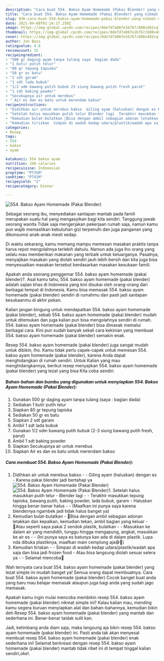 ```yaml
---
description: "Cara buat 554. Bakso Ayam Homemade (Pakai Blender) yang nikmat dan Mudah Dibuat"
title: "Cara buat 554. Bakso Ayam Homemade (Pakai Blender) yang nikmat dan Mudah Dibuat"
slug: 936-cara-buat-554-bakso-ayam-homemade-pakai-blender-yang-nikmat-dan-mudah-dibuat
date: 2021-04-08T01:14:17.250Z
image: https://img-global.cpcdn.com/recipes/0de7d7a06fe1b767/680x482cq70/554-bakso-ayam-homemade-pakai-blender-foto-resep-utama.jpg
thumbnail: https://img-global.cpcdn.com/recipes/0de7d7a06fe1b767/680x482cq70/554-bakso-ayam-homemade-pakai-blender-foto-resep-utama.jpg
cover: https://img-global.cpcdn.com/recipes/0de7d7a06fe1b767/680x482cq70/554-bakso-ayam-homemade-pakai-blender-foto-resep-utama.jpg
author: Jon Bass
ratingvalue: 4.8
reviewcount: 15
recipeingredient:
- "500 gr daging ayam tanpa tulang saya  bagian dada"
- "1 butir putih telur"
- "80 gr tepung tapioka"
- "50 gr es batu"
- "2 sdt garam"
- "1 sdt lada bubuk"
- "1/2 sdm bawang putih bubuk 23 siung bawang putih fresh parut"
- "1 sdt baking powder"
- "Secukupnya air untuk merebus"
- " Air es dan es batu untuk merendam bakso"
recipeinstructions:
- "Didihkan air untuk merebus bakso  Giling ayam (haluskan) dengan es Karena pakai blender jadi bertahap ya"
- "Setelah halus masukkan putih telur Blender lagi  Terakhir masukkan tepung tapioka, bawang putih, baking powder, lada bubuk, garam Haluskan hingga benar-benar halus  (Maafkan ini punya saya karena blendernya ngambek jadi tidak halus banget ya)"
- "Kemudian bulat-bulatkan 🔹Bisa dengan ambil sebagian adonan letakkan dan kepalkan, kemudian tekan, ambil bagian yang keluar 🔹Atau seperti saya pakai 2 sendok plastik, bulatkan  Masukkan ke dalam air yang mendidih, tunggu hingga mengapung, angkat, masukkan ke air es  (Ini punya saya es batunya kan ada di dalam plastik. Lupa nda dibuka plastiknya, maafkan main cemplung aja😅🙏)"
- "Kemudian tiriskan  Simpan di wadah kedap udara/plastik/wadah apa saja dan bisa jadi frozen food Atau bisa langsung diolah sesuai selera ya  Selamat mencoba💜"
categories:
- Resep
tags:
- 554
- bakso
- ayam

katakunci: 554 bakso ayam 
nutrition: 249 calories
recipecuisine: Indonesian
preptime: "PT35M"
cooktime: "PT41M"
recipeyield: "2"
recipecategory: Dinner

---
```



![554. Bakso Ayam Homemade (Pakai Blender)](https://img-global.cpcdn.com/recipes/0de7d7a06fe1b767/680x482cq70/554-bakso-ayam-homemade-pakai-blender-foto-resep-utama.jpg)

Sebagai seorang ibu, menyediakan santapan mantab pada famili merupakan suatu hal yang mengasyikan bagi kita sendiri. Tanggung jawab seorang  wanita Tidak saja mengerjakan pekerjaan rumah saja, namun kamu pun wajib memastikan kebutuhan gizi terpenuhi dan juga panganan yang dikonsumsi anak-anak mesti sedap.

Di waktu  sekarang, kamu memang mampu memesan masakan praktis tanpa harus repot mengolahnya terlebih dahulu. Namun ada juga lho orang yang selalu mau memberikan makanan yang terbaik untuk keluarganya. Pasalnya, menyajikan masakan yang diolah sendiri jauh lebih bersih dan kita juga bisa menyesuaikan masakan tersebut berdasarkan masakan kesukaan famili. 



Apakah anda seorang penggemar 554. bakso ayam homemade (pakai blender)?. Asal kamu tahu, 554. bakso ayam homemade (pakai blender) adalah sajian khas di Indonesia yang kini disukai oleh orang-orang dari berbagai tempat di Indonesia. Kamu bisa memasak 554. bakso ayam homemade (pakai blender) sendiri di rumahmu dan pasti jadi santapan kesukaanmu di akhir pekan.

Kalian jangan bingung untuk mendapatkan 554. bakso ayam homemade (pakai blender), sebab 554. bakso ayam homemade (pakai blender) mudah untuk ditemukan dan juga kalian pun bisa mengolahnya sendiri di rumah. 554. bakso ayam homemade (pakai blender) bisa dimasak memalui berbagai cara. Kini pun sudah banyak sekali cara kekinian yang membuat 554. bakso ayam homemade (pakai blender) semakin enak.

Resep 554. bakso ayam homemade (pakai blender) juga sangat mudah untuk dibikin, lho. Kamu tidak perlu capek-capek untuk memesan 554. bakso ayam homemade (pakai blender), karena Anda dapat menghidangkan di rumah sendiri. Untuk Kalian yang mau menghidangkannya, berikut resep menyajikan 554. bakso ayam homemade (pakai blender) yang lezat yang bisa Kita coba sendiri.

<!--inarticleads1-->

##### Bahan-bahan dan bumbu yang digunakan untuk menyiapkan 554. Bakso Ayam Homemade (Pakai Blender):

1. Gunakan 500 gr daging ayam tanpa tulang (saya : bagian dada)
1. Sediakan 1 butir putih telur
1. Siapkan 80 gr tepung tapioka
1. Sediakan 50 gr es batu
1. Siapkan 2 sdt garam
1. Ambil 1 sdt lada bubuk
1. Gunakan 1/2 sdm bawang putih bubuk (2-3 siung bawang putih fresh, parut)
1. Ambil 1 sdt baking powder
1. Siapkan Secukupnya air untuk merebus
1. Siapkan  Air es dan es batu untuk merendam bakso




<!--inarticleads2-->

##### Cara membuat 554. Bakso Ayam Homemade (Pakai Blender):

1. Didihkan air untuk merebus bakso -  - Giling ayam (haluskan) dengan es - Karena pakai blender jadi bertahap ya
<img src="https://img-global.cpcdn.com/steps/ddc6bc89a3d2ce80/160x128cq70/554-bakso-ayam-homemade-pakai-blender-langkah-memasak-1-foto.jpg" alt="554. Bakso Ayam Homemade (Pakai Blender)"><img src="https://img-global.cpcdn.com/steps/1245c1c34637c9b2/160x128cq70/554-bakso-ayam-homemade-pakai-blender-langkah-memasak-1-foto.jpg" alt="554. Bakso Ayam Homemade (Pakai Blender)">1. Setelah halus masukkan putih telur - Blender lagi -  - Terakhir masukkan tepung tapioka, bawang putih, baking powder, lada bubuk, garam - Haluskan hingga benar-benar halus -  - (Maafkan ini punya saya karena blendernya ngambek jadi tidak halus banget ya)
1. Kemudian bulat-bulatkan - 🔹Bisa dengan ambil sebagian adonan letakkan dan kepalkan, kemudian tekan, ambil bagian yang keluar - 🔹Atau seperti saya pakai 2 sendok plastik, bulatkan -  - Masukkan ke dalam air yang mendidih, tunggu hingga mengapung, angkat, masukkan ke air es -  - (Ini punya saya es batunya kan ada di dalam plastik. Lupa nda dibuka plastiknya, maafkan main cemplung aja😅🙏)
1. Kemudian tiriskan -  - Simpan di wadah kedap udara/plastik/wadah apa saja dan bisa jadi frozen food - Atau bisa langsung diolah sesuai selera ya -  - Selamat mencoba💜




Wah ternyata cara buat 554. bakso ayam homemade (pakai blender) yang lezat simple ini mudah banget ya! Semua orang dapat membuatnya. Cara buat 554. bakso ayam homemade (pakai blender) Cocok banget buat anda yang baru mau belajar memasak ataupun juga bagi anda yang sudah jago memasak.

Apakah kamu ingin mulai mencoba membikin resep 554. bakso ayam homemade (pakai blender) nikmat simple ini? Kalau kalian mau, mending kamu segera buruan menyiapkan alat dan bahan-bahannya, kemudian bikin deh Resep 554. bakso ayam homemade (pakai blender) yang mantab dan sederhana ini. Benar-benar taidak sulit kan. 

Jadi, ketimbang anda diam saja, maka langsung aja bikin resep 554. bakso ayam homemade (pakai blender) ini. Pasti anda tak akan menyesal membuat resep 554. bakso ayam homemade (pakai blender) enak sederhana ini! Selamat berkreasi dengan resep 554. bakso ayam homemade (pakai blender) mantab tidak ribet ini di tempat tinggal kalian sendiri,oke!.

